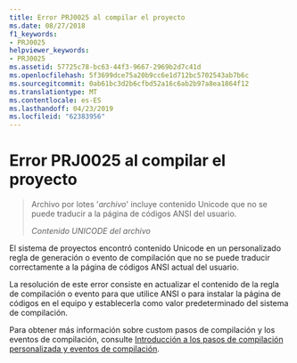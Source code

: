 ```yaml
---
title: Error PRJ0025 al compilar el proyecto
ms.date: 08/27/2018
f1_keywords:
- PRJ0025
helpviewer_keywords:
- PRJ0025
ms.assetid: 57725c78-bc63-44f3-9667-2969b2d7c41d
ms.openlocfilehash: 5f3699dce75a20b9cc6e1d712bc5702543ab7b6c
ms.sourcegitcommit: 0ab61bc3d2b6cfbd52a16c6ab2b97a8ea1864f12
ms.translationtype: MT
ms.contentlocale: es-ES
ms.lasthandoff: 04/23/2019
ms.locfileid: "62383956"
---
```

# <a name="project-build-error-prj0025"></a>Error PRJ0025 al compilar el proyecto

> Archivo por lotes '*archivo*' incluye contenido Unicode que no se puede traducir a la página de códigos ANSI del usuario.
>
> *Contenido UNICODE del archivo*

El sistema de proyectos encontró contenido Unicode en un personalizado regla de generación o evento de compilación que no se puede traducir correctamente a la página de códigos ANSI actual del usuario.

La resolución de este error consiste en actualizar el contenido de la regla de compilación o evento para que utilice ANSI o para instalar la página de códigos en el equipo y establecerla como valor predeterminado del sistema de compilación.

Para obtener más información sobre custom pasos de compilación y los eventos de compilación, consulte [Introducción a los pasos de compilación personalizada y eventos de compilación](../../build/understanding-custom-build-steps-and-build-events.md).